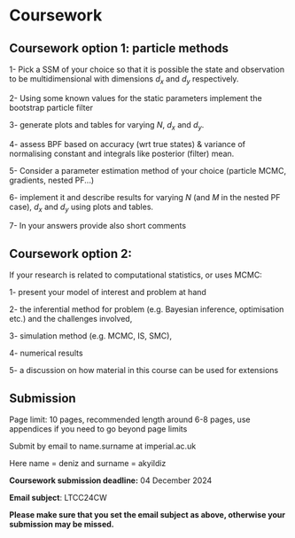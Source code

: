 # Coursework

## Coursework option 1: particle methods

1- Pick a SSM of your choice so that it is possible the state and observation to be multidimensional with dimensions $d_x$ and $d_y$ respectively.

2- Using some known values for the static parameters implement the bootstrap particle filter

3-  generate plots and tables for varying $N$, $d_x$ and $d_y$.

4- assess BPF based on accuracy (wrt true states) & variance of normalising constant and integrals like posterior (filter) mean.

5- Consider a parameter estimation method of your choice (particle MCMC, gradients, nested PF...)

6- implement it and describe results for varying $N$ (and $M$ in the nested PF case), $d_x$ and $d_y$ using plots and tables.

7- In your answers provide also short comments

## Coursework option 2:

If your research is related to computational statistics, or uses MCMC:

1- present your model of interest and problem at hand

2- the inferential method for problem (e.g. Bayesian inference, optimisation etc.) and the challenges involved,

3- simulation method (e.g. MCMC, IS, SMC),

4- numerical results

5- a discussion on how material in this course can be used for extensions

## Submission

Page limit: 10 pages, recommended length around 6-8 pages, use appendices if you need to go beyond page limits

Submit by email to name.surname at imperial.ac.uk

Here name = deniz and surname = akyildiz

**Coursework submission deadline:** 04 December 2024

**Email subject**: LTCC24CW

**Please make sure that you set the email subject as above, otherwise your submission may be missed.**